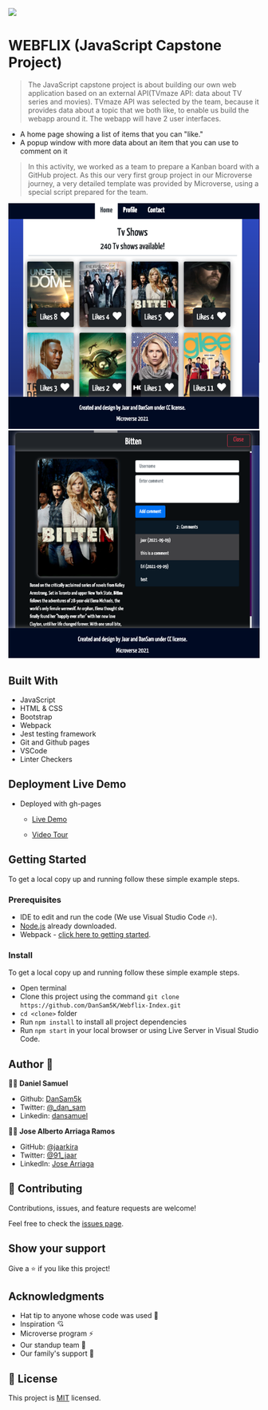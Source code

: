 ![](https://img.shields.io/badge/Microverse-blueviolet)

# WEBFLIX (JavaScript Capstone Project)

> The JavaScript capstone project is about building our own web application based on an external API(TVmaze API: data about TV series and movies). TVmaze API was selected by the team, because it provides data about a topic that we both like, to enable us build the webapp around it. The webapp will have 2 user interfaces.
- A home page showing a list of items that you can "like."
- A popup window with more data about an item that you can use to comment on it

> In this activity, we worked as a team to prepare a Kanban board with a GitHub project. As this our very first group project in our Microverse journey, a very detailed template was provided by Microverse, using a special script prepared for the team.

![screenshot](./app_screenshot.png)  ![screenshot](./app_popscreenshot.png)

## Built With

- JavaScript
- HTML & CSS
- Bootstrap
- Webpack
- Jest testing framework
- Git and Github pages
- VSCode
- Linter Checkers

## Deployment Live Demo

- Deployed with gh-pages
  - [Live Demo](https://dansam5k.github.io/Webflix-Index/index.html)

  - [Video Tour](https://youtu.be/ThpSJr0EDbY)

## Getting Started

To get a local copy up and running follow these simple example steps.

### Prerequisites

- IDE to edit and run the code (We use Visual Studio Code 🔥).
- [Node.js](https://nodejs.org/en/download/) already downloaded.
- Webpack - [click here to getting started](https://webpack.js.org/guides/getting-started/).
### Install

To get a local copy up and running follow these simple example steps.
- Open terminal
- Clone this project using the command `git clone https://github.com/DanSam5K/Webflix-Index.git`
- `cd <clone>` folder
- Run `npm install` to install all project dependencies
- Run `npm start` in your local browser or using Live Server in Visual Studio Code.

## Author 👤 

👨‍💻 **Daniel Samuel**

- Github: [DanSam5k](https://github.com/DanSam5k)
- Twitter: [@_dan_sam](https://twitter.com/_dan_sam)
- Linkedin: [dansamuel](https://www.linkedin.com/in/dansamuel/)

👨‍💻 **Jose Alberto Arriaga Ramos**

- GitHub: [@jaarkira](https://github.com/jaarkira )
- Twitter: [@91_jaar](https://twitter.com/91_jaar )
- LinkedIn: [Jose Arriaga](https://www.linkedin.com/in/jaar/)

## 🤝 Contributing

Contributions, issues, and feature requests are welcome!

Feel free to check the [issues page](https://github.com/DanSam5K/Webflix-Index/issues).

## Show your support

Give a ⭐️ if you like this project!


## Acknowledgments

- Hat tip to anyone whose code was used 🔰
- Inspiration 💘
- Microverse program ⚡
- Our standup team 🏹
- Our family's support 🙌

## 📝 License

This project is [MIT](./LICENSE) licensed.
